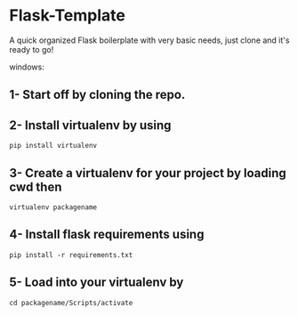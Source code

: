 # Flask-Template
A quick organized Flask boilerplate with very basic needs, just clone and it's ready to go!

windows:
## 1- Start off by cloning the repo.
## 2- Install virtualenv by using 
```pip install virtualenv```
## 3- Create a virtualenv for your project by loading cwd then 
```virtualenv packagename```
## 4- Install flask requirements using 
```pip install -r requirements.txt ```
## 5- Load into your virtualenv by
```cd packagename/Scripts/activate```

